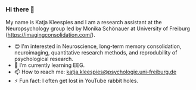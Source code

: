 ### Hi there 👋

My name is Katja Kleespies and I am a research assistant at the Neuropsychology group led by Monika Schönauer at University of Freiburg (https://imagingconsolidation.com/).

- 😍 I'm interested in Neuroscience, long-term memory consolidation, neuroimaging, quantitative research methods, and reprodubility of psychological research.
- 🌱 I’m currently learning EEG.
- 📫 How to reach me: katja.kleespies@psychologie.uni-freiburg.de
- ⚡ Fun fact: I often get lost in YouTube rabbit holes.
